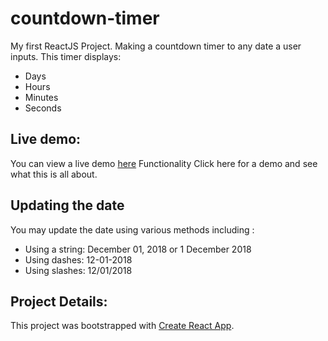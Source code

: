 # countdown-timer
My first ReactJS Project. Making a countdown timer to any date a user inputs. 
This timer displays:
 - Days
 - Hours
 - Minutes
 - Seconds
## Live demo:
You can view a live demo [here](https://starlimeweb.com/countdown/)
Functionality
Click here for a demo and see what this is all about.
## Updating the date
You may update the date using various methods including :
 - Using a string: December 01, 2018 or 1 December 2018
 - Using dashes: 12-01-2018
 - Using slashes: 12/01/2018
## Project Details:
This project was bootstrapped with [Create React App](https://github.com/facebookincubator/create-react-app).



